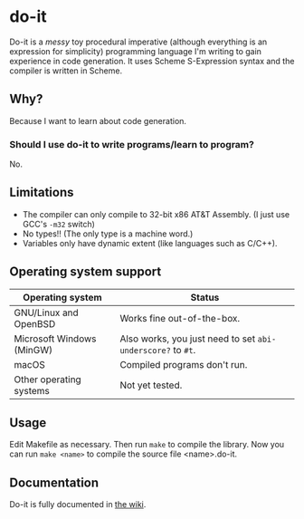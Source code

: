 # do-it
Do-it is a _messy_ toy procedural imperative (although everything is an expression for simplicity) programming language I'm writing to gain experience in code generation. It uses Scheme S-Expression syntax and the compiler is written in Scheme.

## Why?
Because I want to learn about code generation.

### Should I use do-it to write programs/learn to program?
No.

## Limitations
* The compiler can only compile to 32-bit x86 AT&T Assembly.
  (I just use GCC's `-m32` switch)
* No types!! (The only type is a machine word.)
* Variables only have dynamic extent (like languages such as C/C++).

## Operating system support
|      Operating system     |           Status             |
| ------------------------- | ---------------------------- |
| GNU/Linux and OpenBSD     | Works fine out-of-the-box.   |
| Microsoft Windows (MinGW) | Also works, you just need to set `abi-underscore?` to `#t`. |
| macOS                     | Compiled programs don't run. |
| Other operating systems   | Not yet tested.              |

## Usage
Edit Makefile as necessary. Then run `make` to compile the library. Now you can
run `make <name>` to compile the source file \<name\>.do-it.

## Documentation
Do-it is fully documented in [the wiki](https://github.com/Jonathan50/do-it/wiki).

